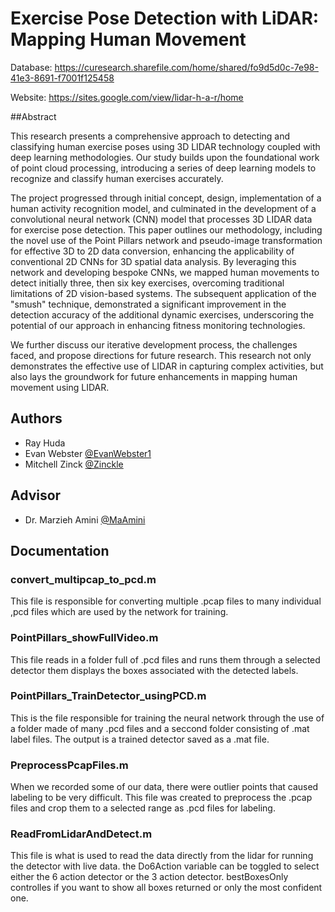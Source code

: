 
# Exercise Pose Detection with LiDAR: Mapping Human Movement

Database: https://curesearch.sharefile.com/home/shared/fo9d5d0c-7e98-41e3-8691-f7001f125458

Website: https://sites.google.com/view/lidar-h-a-r/home

##Abstract

This research presents a comprehensive approach to detecting and classifying human exercise poses using 3D LIDAR technology coupled with deep learning methodologies. Our study builds upon the foundational work of point cloud processing, introducing a series of deep learning models to recognize and classify human exercises accurately. 

The project progressed through initial concept, design, implementation of a human activity recognition model, and culminated in the development of a convolutional neural network (CNN) model that processes 3D LIDAR data for exercise pose detection. This paper outlines our methodology, including the novel use of the Point Pillars network and pseudo-image transformation for effective 3D to 2D data conversion, enhancing the applicability of conventional 2D CNNs for 3D spatial data analysis. By leveraging this network and developing bespoke CNNs, we mapped human movements to detect initially three, then six key exercises, overcoming traditional limitations of 2D vision-based systems. The subsequent application of the "smush" technique, demonstrated a significant improvement in the detection accuracy of the additional dynamic exercises, underscoring the potential of our approach in enhancing fitness monitoring technologies. 

We further discuss our iterative development process, the challenges faced, and propose directions for future research. This research not only demonstrates the effective use of LIDAR in capturing complex activities, but also lays the groundwork for future enhancements in mapping human movement using LIDAR.

## Authors

- Ray Huda
- Evan Webster [@EvanWebster1](https://www.github.com/EvanWebster1)
- Mitchell Zinck [@Zinckle](https://www.github.com/Zinckle)

## Advisor
- Dr. Marzieh Amini [@MaAmini](https://www.github.com/MaAmini)

## Documentation

### convert_multipcap_to_pcd.m
This file is responsible for converting multiple .pcap files to many individual ,pcd files which are used by the network for training.

### PointPillars_showFullVideo.m
This file reads in a folder full of .pcd files and runs them through a selected detector them displays the boxes associated with the detected labels.

### PointPillars_TrainDetector_usingPCD.m
This is the file responsible for training the neural network through the use of a folder made of many .pcd files and a seccond folder consisting of .mat label files. The output is a trained detector saved as a .mat file.

### PreprocessPcapFiles.m
When we recorded some of our data, there were outlier points that caused labeling to be very difficult. This file was created to preprocess the .pcap files and crop them to a selected range as .pcd files for labeling.

### ReadFromLidarAndDetect.m
This file is what is used to read the data directly from the lidar for running the detector with live data. the Do6Action variable can be toggled to select either the 6 action detector or the 3 action detector. bestBoxesOnly controlles if you want to show all boxes returned or only the most confident one.
